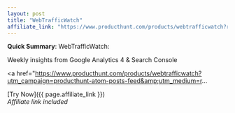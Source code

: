 ```yaml
---
layout: post
title: "WebTrafficWatch"
affiliate_link: "https://www.producthunt.com/products/webtrafficwatch?ref=autoverse&utm_source=autoverse"
---
```


**Quick Summary**: WebTrafficWatch: <p>
            Weekly insights from Google Analytics 4 & Search Console
          </p>
          <p>
            <a href="https://www.producthunt.com/products/webtrafficwatch?utm_campaign=producthunt-atom-posts-feed&amp;utm_medium=r...

[Try Now]({{ page.affiliate_link }})  
*Affiliate link included*
